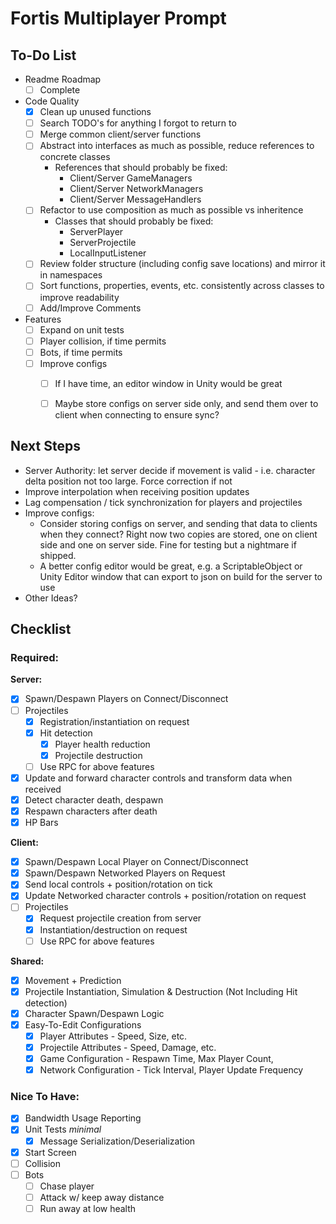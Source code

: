 # Fortis Multiplayer Prompt
  
## To-Do List
- Readme Roadmap
  - [ ] Complete

- Code Quality
  - [X] Clean up unused functions
  - [ ] Search TODO's for anything I forgot to return to
  - [ ] Merge common client/server functions
  - [ ] Abstract into interfaces as much as possible, reduce references to concrete classes
    - References that should probably be fixed:
      - Client/Server GameManagers
      - Client/Server NetworkManagers
      - Client/Server MessageHandlers
  - [ ] Refactor to use composition as much as possible vs inheritence
    - Classes that should probably be fixed:
      - ServerPlayer
      - ServerProjectile
      - LocalInputListener
  - [ ] Review folder structure (including config save locations) and mirror it in namespaces
  - [ ] Sort functions, properties, events, etc. consistently across classes to improve readability
  - [ ] Add/Improve Comments

- Features
  - [ ] Expand on unit tests
  - [ ] Player collision, if time permits
  - [ ] Bots, if time permits
  - [ ] Improve configs 
    - [ ] If I have time, an editor window in Unity would be great
    - [ ] Maybe store configs on server side only, and send them over to client when connecting to ensure sync?


## Next Steps
- Server Authority: let server decide if movement is valid - i.e. character delta position not too large. Force correction if not
- Improve interpolation when receiving position updates
- Lag compensation / tick synchronization for players and projectiles
- Improve configs:
  - Consider storing configs on server, and sending that data to clients when they connect? Right now two copies are stored, one on client side and one on server side. Fine for testing but a nightmare if shipped.
  - A better config editor would be great,  e.g. a ScriptableObject or Unity Editor window that can export to json on build for the server to use 
- Other Ideas?

## Checklist
### Required:

**Server:**
- [X] Spawn/Despawn Players on Connect/Disconnect
- [ ] Projectiles
  - [X] Registration/instantiation on request
  - [X] Hit detection
    -[X] Player health reduction
    -[X] Projectile destruction
  - [ ] Use RPC for above features
- [X] Update and forward character controls and transform data when received
- [X] Detect character death, despawn
- [X] Respawn characters after death
- [X] HP Bars
      
**Client:**
- [X] Spawn/Despawn Local Player on Connect/Disconnect
- [X] Spawn/Despawn Networked Players on Request
- [X] Send local controls + position/rotation on tick
- [X] Update Networked character controls + position/rotation on request
- [ ] Projectiles
  - [X] Request projectile creation from server
  - [X] Instantiation/destruction on request
  - [ ] Use RPC for above features
        
**Shared:**
- [X] Movement + Prediction
- [X] Projectile Instantiation, Simulation & Destruction (Not Including Hit detection)
- [X] Character Spawn/Despawn Logic
- [X] Easy-To-Edit Configurations
  - [X] Player Attributes - Speed, Size, etc.
  - [X] Projectile Attributes - Speed, Damage, etc.
  - [X] Game Configuration - Respawn Time, Max Player Count,
  - [X] Network Configuration - Tick Interval, Player Update Frequency

### Nice To Have:
- [X] Bandwidth Usage Reporting
- [X] Unit Tests _minimal_
  - [X] Message Serialization/Deserialization
- [X] Start Screen
- [ ] Collision
- [ ] Bots
  - [ ] Chase player
  - [ ] Attack w/ keep away distance
  - [ ] Run away at low health